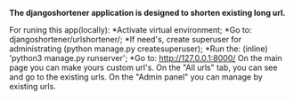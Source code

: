 **The djangoshortener application is designed to shorten existing long url.**

For runing this app(locally):
  *Activate virtual environment;
  *Go to: djangoshortener/urlshortener/;
  *If need's, create superuser for administrating (python manage.py createsuperuser);
  *Run the: (inline) 'python3 manage.py runserver';
  *Go to: http://127.0.0.1:8000/
On the main page you can make yours custom url's.
On the "All urls" tab, you can see and go to the existing urls.
On the "Admin panel" you can manage by existing urls.
